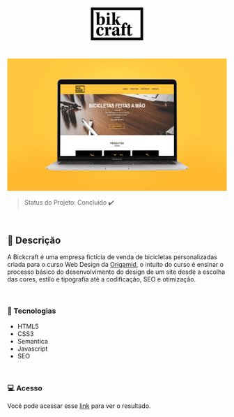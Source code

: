 <h1 align="center">
    <img alt="Bikcraft" title="Bikcraft" src="./web/img/bikcraft.svg" width="120px" />
</h1>

<br>

<img src="./web/img/DOC/Bikcraft Mockup.png">

<br>

> Status do Projeto: Concluido :heavy_check_mark:

<br>

## :bicyclist: Descrição

A Bickcraft é uma empresa fictícia de venda de bicicletas personalizadas criada para o curso Web Design da [Origamid](https://www.origamid.com/), o intuíto do curso é ensinar o processo básico do desenvolvimento do design de um site desde a escolha das cores, estilo e tipografia até a codificação, SEO e otimização.

<br>

### :speech_balloon: Tecnologias

- HTML5
- CSS3
- Semantica
- Javascript
- SEO

<br>

### :computer: Acesso

Você pode acessar esse [link]() para ver o resultado.

<br>
